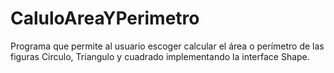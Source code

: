 # CaluloAreaYPerimetro
Programa que permite al usuario escoger calcular el área o perímetro de las figuras Circulo, Triangulo y cuadrado implementando la interface Shape.

